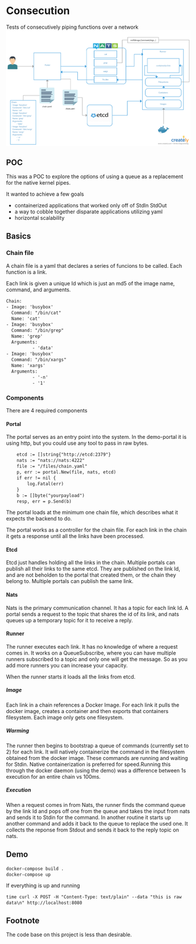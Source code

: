 # Consecution
Tests of consecutively piping functions over a network
![flow diagram](https://raw.githubusercontent.com/consecution/consecution/master/consecution.png)

## POC
This was a POC to explore the options of using a queue as a replacement for the native kernel pipes.

It wanted to achieve a few goals
- containerized applications that worked only off of StdIn StdOut
- a way to cobble together disparate applications utilizing yaml
- horizontal scalability

## Basics

### Chain file
A chain file is a yaml that declares a series of funcions to be called.  Each function is a link.

Each link is given a unique Id which is just an md5 of the image name, command, and arguments.

```
Chain:
- Image: 'busybox'
  Command: "/bin/cat"
  Name: 'cat'
- Image: 'busybox'
  Command: "/bin/grep"
  Name: 'grep'
  Arguments:
          - 'data'
- Image: 'busybox'
  Command: "/bin/xargs"
  Name: 'xargs'
  Arguments:
          - '-n'
          - '1'

```

### Components

There are 4 required components

#### Portal

The portal serves as an entry point into the system.  In the demo-portal it is using http, but you could use any tool to pass in raw bytes.

```
	etcd := []string{"http://etcd:2379"}
	nats := "nats://nats:4222"
	file := "/files/chain.yaml"
	p, err := portal.New(file, nats, etcd)
	if err != nil {
		log.Fatal(err)
	}
	b := []byte("yourpayload")
	resp, err = p.Send(b)
```
The portal loads at the minimum one chain file, which describes what it expects the backend to do.

The portal works as a controller for the chain file.  For each link in the chain it gets a response until all the links have been processed.

#### Etcd
Etcd just handles holding all the links in the chain.  Multiple portals can publish all their links to the same etcd.  They are published on the link Id, and are not beholden to the portal that created them, or the chain they belong to.  Multiple portals can publish the same link.

#### Nats

Nats is the primary communication channel.  It has a topic for each link Id.  A portal sends a request to the topic that shares the id of its link, and nats queues up a temporary topic for it to receive a reply.

#### Runner

The runner executes each link.  It has no knowledge of where a request comes in.  It works on a QueueSubscribe, where you can have multiple runners subscribed to a topic and only one will get the message.  So as you add more runners you can increase your capacity.

When the runner starts it loads all the links from etcd.

##### Image
Each link in a chain references a Docker Image.  For each link it pulls the docker image, creates a container and then exports that containers filesystem.  Each image only gets one filesystem.

##### Warming
The runner then begins to bootstrap a queue of commands (currently set to 2) for each link.  It will natively containerize the command in the filesystem obtained from the docker image.  These commands are running and waiting for Stdin.  Native containerization is preferred for speed.Running this through the docker daemon (using the demo) was a difference between 1s execution for an entire chain vs 100ms.  

##### Execution
When a request comes in from Nats, the runner finds the command queue by the link Id and pops off one from the queue and takes the input from nats and sends it to Stdin for the command.  In another routine it starts up another command and adds it back to the queue to replace the used one. It collects the reponse from Stdout and sends it back to the reply topic on nats.

## Demo
```
docker-compose build .
docker-compose up
```
If everything is up and running

```
time curl -X POST -H "Content-Type: text/plain" --data "this is raw data\n" http://localhost:8080
```

## Footnote
The code base on this project is less than desirable.
